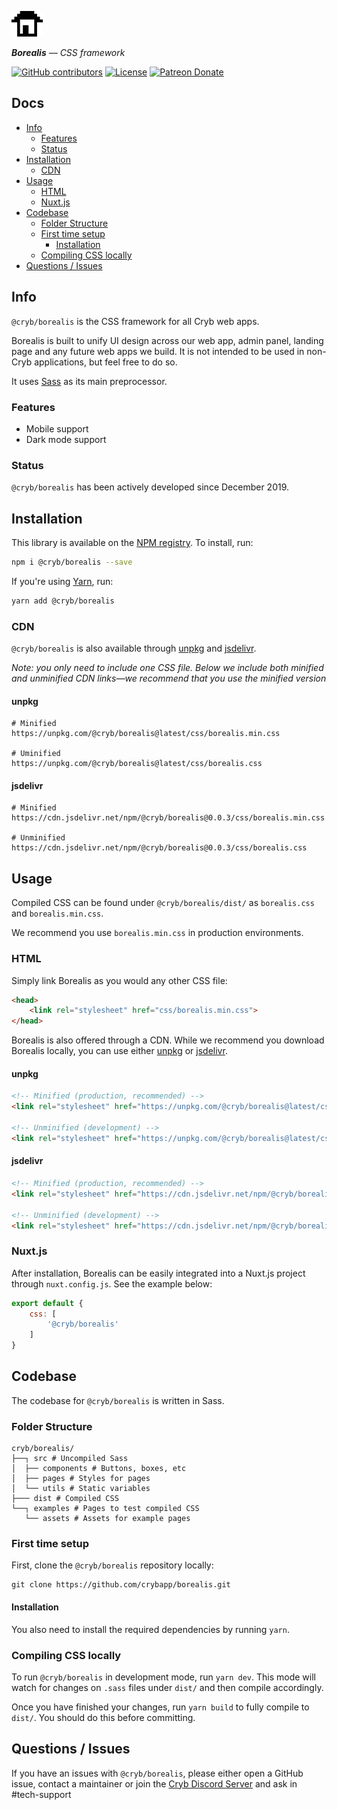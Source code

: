 ![Cryb OSS](.github/cryb.png "Cryb OSS Logo")

_**Borealis** — CSS framework_

[![GitHub contributors](https://img.shields.io/github/contributors/crybapp/borealis)](https://github.com/crybapp/borealis/graphs/contributors) [![License](https://img.shields.io/github/license/crybapp/borealis)](https://github.com/crybapp/borealis/blob/master/LICENSE) [![Patreon Donate](https://img.shields.io/badge/donate-Patreon-red.svg)](https://patreon.com/cryb)

## Docs
* [Info](#info)
    * [Features](#features)
    * [Status](#status)
* [Installation](#installation)
	* [CDN](#cdn)
* [Usage](#usage)
	* [HTML](#html)
	* [Nuxt.js](#nuxt.js)
* [Codebase](#codebase)
    * [Folder Structure](#folder-structure)
    * [First time setup](#first-time-setup)
        * [Installation](#installation)
    * [Compiling CSS locally](#compiling-css-locally)
* [Questions / Issues](#questions--issues)

## Info
`@cryb/borealis` is the CSS framework for all Cryb web apps.

Borealis is built to unify UI design across our web app, admin panel, landing page and any future web apps we build. It is not intended to be used in non-Cryb applications, but feel free to do so.

It uses [Sass](https://sass-lang.com/) as its main preprocessor.

### Features
* Mobile support
* Dark mode support

### Status
`@cryb/borealis` has been actively developed since December 2019.

## Installation
This library is available on the [NPM registry](https://www.npmjs.com/package/@cryb/borealis). To install, run:
```bash
npm i @cryb/borealis --save
```
If you're using [Yarn](https://yarnpkg.com), run:

```bash
yarn add @cryb/borealis
```

### CDN
`@cryb/borealis` is also available through [unpkg](https://unpkg.com/) and [jsdelivr](https://www.jsdelivr.com/).

*Note: you only need to include one CSS file. Below we include both minified and unminified CDN links—we recommend that you use the minified version*

#### unpkg
```
# Minified
https://unpkg.com/@cryb/borealis@latest/css/borealis.min.css

# Uminified
https://unpkg.com/@cryb/borealis@latest/css/borealis.css
```

#### jsdelivr
```
# Minified
https://cdn.jsdelivr.net/npm/@cryb/borealis@0.0.3/css/borealis.min.css

# Unminified
https://cdn.jsdelivr.net/npm/@cryb/borealis@0.0.3/css/borealis.css
```

## Usage
Compiled CSS can be found under `@cryb/borealis/dist/` as `borealis.css` and `borealis.min.css`.

We recommend you use `borealis.min.css` in production environments.

### HTML
Simply link Borealis as you would any other CSS file:
```html
<head>
	<link rel="stylesheet" href="css/borealis.min.css">
</head>
```

Borealis is also offered through a CDN. While we recommend you download Borealis locally, you can use either [unpkg](https://unpkg.com/) or [jsdelivr](https://www.jsdelivr.com/).

#### unpkg
```html
<!-- Minified (production, recommended) -->
<link rel="stylesheet" href="https://unpkg.com/@cryb/borealis@latest/css/borealis.min.css" />

<!-- Unminified (development) -->
<link rel="stylesheet" href="https://unpkg.com/@cryb/borealis@latest/css/borealis.min.css" />
```

#### jsdelivr
```html
<!-- Minified (production, recommended) -->
<link rel="stylesheet" href="https://cdn.jsdelivr.net/npm/@cryb/borealis@0.0.3/css/borealis.min.css" />

<!-- Unminified (development) -->
<link rel="stylesheet" href="https://cdn.jsdelivr.net/npm/@cryb/borealis@0.0.3/css/borealis.css" />
```

### Nuxt.js
After installation, Borealis can be easily integrated into a Nuxt.js project through `nuxt.config.js`. See the example below:
```js
export default {
	css: [
		'@cryb/borealis'
	]
}
```

## Codebase
The codebase for `@cryb/borealis` is written in Sass.

### Folder Structure
```
cryb/borealis/
├──┐ src # Uncompiled Sass
│  ├── components # Buttons, boxes, etc
│  ├── pages # Styles for pages
│  └── utils # Static variables
├─── dist # Compiled CSS
└──┐ examples # Pages to test compiled CSS
   └── assets # Assets for example pages
```

### First time setup
First, clone the `@cryb/borealis` repository locally:

```
git clone https://github.com/crybapp/borealis.git
```

#### Installation
You also need to install the required dependencies by running `yarn`.

### Compiling CSS locally
To run `@cryb/borealis` in development mode, run `yarn dev`. This mode will watch for changes on `.sass` files under `dist/` and then compile accordingly.

Once you have finished your changes, run `yarn build` to fully compile to `dist/`. You should do this before committing.

## Questions / Issues
If you have an issues with `@cryb/borealis`, please either open a GitHub issue, contact a maintainer or join the [Cryb Discord Server](https://discord.gg/ShTATH4) and ask in #tech-support

